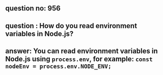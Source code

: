 
      
## question no: 956

## question : How do you read environment variables in Node.js?

## answer: You can read environment variables in Node.js using `process.env`, for example: `const nodeEnv = process.env.NODE_ENV;`
      
